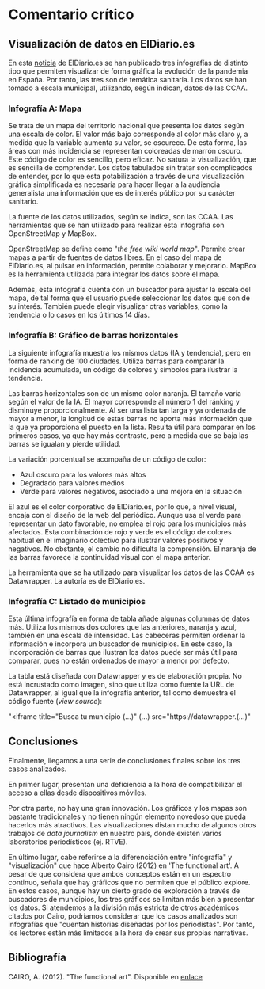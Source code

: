 
# Comentario crítico

## Visualización de datos en ElDiario.es

En esta [noticia](http://ix.io/3F9Z) de ElDiario.es se han publicado tres infografías de distinto tipo que permiten visualizar de forma gráfica la evolución de la pandemia en España. Por tanto, las tres son de temática sanitaria. Los datos se han tomado a escala municipal, utilizando, según indican, datos de las CCAA.

### Infografía A: Mapa

Se trata de un mapa del territorio nacional que presenta los datos según una escala de color. El valor más bajo corresponde al color más claro y, a medida que la variable aumenta su valor, se oscurece. De esta forma, las áreas con más incidencia se representan coloreadas de marrón oscuro. Este código de color es sencillo, pero eficaz. No satura la visualización, que es sencilla de comprender. Los datos tabulados sin tratar son complicados de entender, por lo que esta potabilización a través de una visualización gráfica simplificada es necesaria para hacer llegar a la audiencia generalista una información que es de interés público por su carácter sanitario.

La fuente de los datos utilizados, según se indica, son las CCAA. Las herramientas que se han utilizado para realizar esta infografía son OpenStreetMap y MapBox.

OpenStreetMap se define como "*the free wiki world map*". Permite crear mapas a partir de fuentes de datos libres. En el caso del mapa de ElDiario.es, al pulsar en información, permite colaborar y mejorarlo. MapBox es la herramienta utilizada para integrar los datos sobre el mapa.

Además, esta infografía cuenta con un buscador para ajustar la escala del mapa, de tal forma que el usuario puede seleccionar los datos que son de su interés. También puede elegir visualizar otras variables, como la tendencia o lo casos en los últimos 14 días.

### Infografía B: Gráfico de barras horizontales

La siguiente infografía muestra los mismos datos (IA y tendencia), pero en forma de ranking de 100 ciudades. Utiliza barras para comparar la incidencia acumulada, un código de colores y símbolos para ilustrar la tendencia.

Las barras horizontales son de un mismo color naranja. El tamaño varía según el valor de la IA. El mayor corresponde al número 1 del ránking y disminuye proporcionalmente. Al ser una lista tan larga y ya ordenada de mayor a menor, la longitud de estas barras no aporta más información que la que ya proporciona el puesto en la lista. Resulta útil para comparar en los primeros casos, ya que hay más contraste, pero a medida que se baja las barras se igualan y pierde utilidad.

La variación porcentual se acompaña de un código de color:

- Azul oscuro para los valores más altos
- Degradado para valores medios
- Verde para valores negativos, asociado a una mejora en la situación

El azul es el color corporativo de ElDiario.es, por lo que, a nivel visual, encaja con el diseño de la web del periódico. Aunque usa el verde para representar un dato favorable, no emplea el rojo para los municipios más afectados. Esta combinación de rojo y verde es el código de colores habitual en el imaginario colectivo para ilustrar valores positivos y negativos. No obstante, el cambio no dificulta la comprensión.  El naranja de las barras favorece la continuidad visual con el mapa anterior.

La herramienta que se ha utilizado para visualizar los datos de las CCAA es Datawrapper. La autoría es de ElDiario.es.

### Infografía C: Listado de municipios

Esta última infografía en forma de tabla añade algunas columnas de datos más. Utiliza los mismos dos colores que las anteriores, naranja y azul, también en una escala de íntensidad. Las cabeceras permiten ordenar la información e incorpora un buscador de municipios. En este caso, la incorporación de barras que ilustran los datos puede ser más útil para comparar, pues no están ordenados de mayor a menor por defecto.

La tabla está diseñada con Datawrapper y es de elaboración propia. No está incrustado como imagen, sino que utiliza como fuente la URL de Datawrapper, al igual que la infografía anterior, tal como demuestra el código fuente (*view source*):

"<iframe title="Busca tu municipio (...)" (...) src="https://datawrapper.(...)"

## Conclusiones

Finalmente, llegamos a una serie de conclusiones finales sobre los tres casos analizados.

En primer lugar, presentan una deficiencia a la hora de compatibilizar el acceso a ellas desde dispositivos móviles.

Por otra parte, no hay una gran innovación. Los gráficos y los mapas son bastante tradicionales y no tienen ningún elemento novedoso que pueda hacerlos más atractivos. Las visualizaciones distan mucho de algunos otros trabajos de *data journalism* en nuestro país, donde existen varios laboratorios periodísticos (ej. RTVE).

En último lugar, cabe referirse a la diferenciación entre "infografía" y "visualización" que hace Alberto Cairo (2012) en 'The functional art'. A pesar de que considera que ambos conceptos están en un espectro continuo, señala que hay gráficos que no permiten que el público explore. En estos casos, aunque hay un cierto grado de exploración a través de buscadores de municipios, los tres gráficos se limitan más bien a presentar los datos. Si atendemos a la división más estricta de otros académicos citados por Cairo, podríamos considerar que los casos analizados son infografías que "cuentan historias diseñadas por los periodistas". Por tanto, los lectores están más limitados a la hora de crear sus propias narrativas.

## Bibliografía

CAIRO, A. (2012). "The functional art". Disponible en [enlace](http://www.thefunctionalart.com/p/about-book.html)
